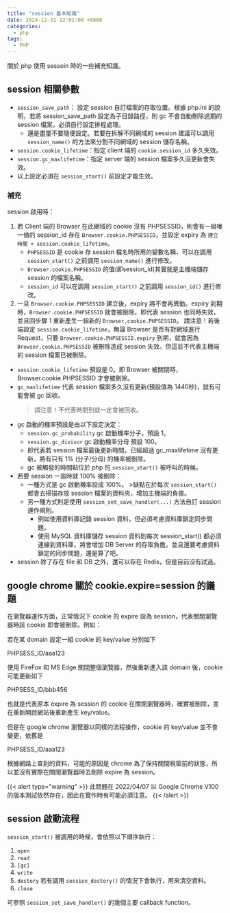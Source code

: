 ```yaml
---
title: "session 基本知識"
date: 2024-12-31 12:01:00 +0800
categories: 
  - php
tags:
  - PHP
---
```


關於 php 使用 sessoin 時的一些補充知識。

## session 相關參數

- `session_save_path`： 設定 session 自訂檔案的存取位置。根據 php.ini 的說明，若將 session_save_path 設定為子目錄路徑，則 gc 不會自動刪除過期的 session 檔案，必須自行設定排程處理。
  - 還是盡量不要隨便設定。若要在拆解不同網域的 session 建議可以調用 `session_name()` 的方法來分割不同網域的 session 儲存名稱。
- `session.cookie_lifetime`：指定 client 端的 `cookie.session_id` 多久失效。
- `session.gc_maxlifetime`：指定 server 端的 session 檔案多久沒更新會失效。
- 以上設定必須在 `session_start()` 前設定才能生效。

### 補充

session 啟用時：

1. 若 Client 端的 Browser 在此網域的 cookie 沒有 PHPSESSID，則會有一組唯一值的 session_id 存在 `Browser.cookie.PHPSESSID`，並設定 expiry 為 `建立時間 + session.cookie_lifetime`。
   - `PHPSESSID` 是 cookie 存 session 檔名時所用的變數名稱，可以在調用 `session_start()` 之前調用 `session_name()` 進行修改。
   - `Browser.cookie.PHPSESSID` 的值(即session_id)其實就是主機端儲存 session 的檔案名稱。
   - `session_id` 可以在調用 `session_start()` 之前調用 `session_id()` 進行修改。
2. 一旦 `Browser.cookie.PHPSESSID` 建立後，expiry 將不會再異動。expiry 到期時，`Browser.cookie.PHPSESSID` 就會被刪除。即代表 session 也同時失效，並且回步驟 1 重新產生一組新的 `Browser.cookie.PHPSESSID`。
    請注意！若後端設定 `session.cookie_lifetime`，無論 Browser 是否有對網域進行 Request，只要 `Browser.cookie.PHPSESSID.expiry` 到期，就會因為 `Browser.cookie.PHPSESSID` 被刪除造成 session 失效。但這並不代表主機端的 session 檔案已被刪除。

- `session.cookie_lifetime` 預設是 0。即 Browser 被關閉時，Browser.cookie.PHPSESSID 才會被刪除。
- `gc_maxlifetime` 代表 session 檔案多久沒有更新(預設值為 1440秒)，就有可能會被 gc 回收。
    >請注意！不代表時間到就一定會被回收。
- gc 啟動的機率預設是由以下設定決定：
  - `session.gc_probability` gc 啟動機率分子，預設 1。
  - `session.gc_divisor` gc 啟動機率分母 預設 100。
  - 即代表若 session 檔案最後更新時間，已經超過 gc_maxlifetime 沒有更新，將有只有 1% (分子/分母) 的機率被刪除。
  - gc 被觸發的時間點位於 php 的 `session_start()` 被呼叫的時候。
- 若要 session 一逾時就 100% 被刪除：
  - 一種方式是 gc 啟動機率設成 100%。
        >缺點在於每次 `session_start()` 都會去掃描存放 session 檔案的資料夾，增加主機端的負擔。
  - 另一種方式則是使用 `session_set_save_handler(...)` 方法自訂 session 運作規則。
    - 例如使用資料庫記錄 session 資料，但必須考慮資料庫鎖定同步問題。
    - 使用 MySQL 資料庫儲存 session 資料則每次 session_start() 都必須連線到資料庫，將會增加 DB Server 的存取負擔。並且還要考慮資料鎖定的同步問題，還是算了吧。
- session 除了存在 file 和 DB 之外，還可以存在 Redis，但是目前沒有試過。

## google chrome 關於 cookie.expire=session 的議題

在瀏覽器運作方面，正常情況下 cookie 的 expire 設為 session，代表關閉瀏覽器時該 cookie 即會被刪除。例如：

若在某 domain 設定一組 cookie 的 key/value 分別如下

PHPSESS_ID/aaa123

使用 FireFox 和 MS Edge 關閉整個瀏覽器，然後重新進入該 domain 後，cookie 可能更新如下

PHPSESS_ID/bbb456

也就是代表原本 expire 為 session 的 cookie 在關閉瀏覽器時，確實被刪除，並在重新開啟網站後重新產生 key/value。

但是在 google chrome 瀏覽器以同樣的流程操作，cookie 的 key/value 並不會變更，依舊是

PHPSESS_ID/aaa123

根據網路上查到的資料，可能的原因是 chrome 為了保持關閉視窗前的狀態，所以並沒有實際在關閉瀏覽器時去刪除 expire 為 session。

{{< alert type="warning" >}}
此問題在 2022/04/07 以 Google Chrome V100 的版本測試依然存在，因此在實作時有可能必須注意。
{{< /alert >}}

## session 啟動流程

`session_start()` 被調用的時候，會依照以下順序執行：

1. `open`
2. `read`
3. `[gc]`
4. `write`
5. `destory` 若有調用 `session_destory()` 的情況下會執行，用來清空資料。
6. `close`

可參照 `session_set_save_handler()` 的幾個主要 callback function。
